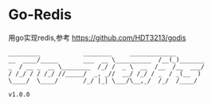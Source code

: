# Go-Redis

用go实现redis,参考 https://github.com/HDT3213/godis

```
_________            ________     _____________        
__  ____/_____       ___  __ \__________  /__(_)_______
_  / __ _  __ \________  /_/ /  _ \  __  /__  /__  ___/
/ /_/ / / /_/ //_____/  _, _//  __/ /_/ / _  / _(__  ) 
\____/  \____/       /_/ |_| \___/\__,_/  /_/  /____/

v1.0.0
````